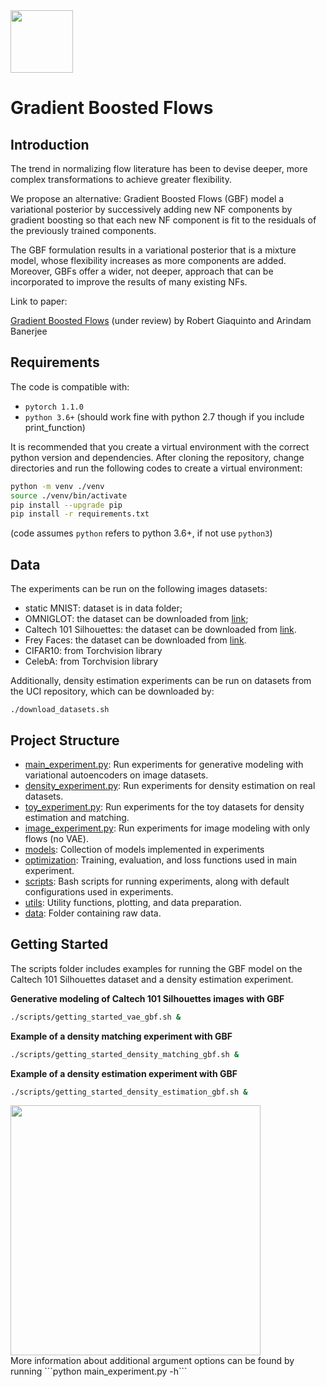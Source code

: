 <img src="../master/docs/images/stew.png" width="100">

# Gradient Boosted Flows

## Introduction
The trend in normalizing flow literature has been to devise deeper, more complex transformations
to achieve greater flexibility.

We propose an alternative: Gradient Boosted Flows (GBF) model a variational posterior by successively
adding new NF components by gradient boosting so that each new NF component is fit to the residuals of
the previously trained components.

The GBF formulation results in a variational posterior that is a mixture model, whose flexibility
increases as more components are added. Moreover, GBFs offer a  wider, not deeper, approach that can
be incorporated to improve the results of many existing NFs.


Link to paper:

[Gradient Boosted Flows](https://arxiv.org/abs/2002.11896) (under review) by Robert Giaquinto and Arindam Banerjee




## Requirements
The code is compatible with:

  * `pytorch 1.1.0`
  * `python 3.6+` (should work fine with python 2.7 though if you include print_function)

It is recommended that you create a virtual environment with the correct
python version and dependencies. After cloning the repository, change directories
and run the following codes to create a virtual environment:

```bash
python -m venv ./venv
source ./venv/bin/activate
pip install --upgrade pip
pip install -r requirements.txt
```

(code assumes `python` refers to python 3.6+, if not use `python3`)


## Data
The experiments can be run on the following images datasets:


* static MNIST: dataset is in data folder;
* OMNIGLOT: the dataset can be downloaded from [link](https://github.com/yburda/iwae/blob/master/datasets/OMNIGLOT/chardata.mat);
* Caltech 101 Silhouettes: the dataset can be downloaded from [link](https://people.cs.umass.edu/~marlin/data/caltech101_silhouettes_28_split1.mat).
* Frey Faces: the dataset can be downloaded from [link](https://github.com/y0ast/Variational-Autoencoder/blob/master/freyfaces.pkl).
* CIFAR10: from Torchvision library
* CelebA: from Torchvision library

Additionally, density estimation experiments can be run on datasets from the UCI repository, which can be downloaded by:

```
./download_datasets.sh
```



## Project Structure

* [main_experiment.py](https://github.com/robert-giaquinto/gradient-boosted-flows/blob/master/main_experiment.py): Run experiments for generative modeling with variational autoencoders on image datasets. 
* [density_experiment.py](https://github.com/robert-giaquinto/gradient-boosted-flows/blob/master/density_experiment): Run experiments for density estimation on real datasets.
* [toy_experiment.py](https://github.com/robert-giaquinto/gradient-boosted-flows/blob/master/toy_experiment.py): Run experiments for the toy datasets for density estimation and matching.
* [image_experiment.py](https://github.com/robert-giaquinto/gradient-boosted-flows/blob/master/image_experiment.py): Run experiments for image modeling with only flows (no VAE).
* [models](https://github.com/robert-giaquinto/gradient-boosted-flows/tree/master/models): Collection of models implemented in experiments
* [optimization](https://github.com/robert-giaquinto/gradient-boosted-flows/tree/master/optimization): Training, evaluation, and loss functions used in main experiment.
* [scripts](https://github.com/robert-giaquinto/gradient-boosted-flows/tree/master/scripts): Bash scripts for running experiments, along with default configurations used in experiments.
* [utils](https://github.com/robert-giaquinto/gradient-boosted-flows/tree/master/utils): Utility functions, plotting, and data preparation.
* [data](https://github.com/robert-giaquinto/gradient-boosted-flows/tree/master/data): Folder containing raw data.





## Getting Started

The scripts folder includes examples for running the GBF model on the
Caltech 101 Silhouettes dataset and a density estimation experiment.

**Generative modeling of Caltech 101 Silhouettes images with GBF**<br/>
```bash
./scripts/getting_started_vae_gbf.sh &
```

**Example of a density matching experiment with GBF**<br/>
```bash
./scripts/getting_started_density_matching_gbf.sh &
```

**Example of a density estimation experiment with GBF**<br/>
```bash
./scripts/getting_started_density_estimation_gbf.sh &
```

<img src="../master/docs/images/8gaussians_boosted_K1_bs64_C8_reg80_realnvp_tanh1_hsize256.gif" width="400" height="400" />

<br/>
More information about additional argument options can be found by running ```python main_experiment.py -h```









